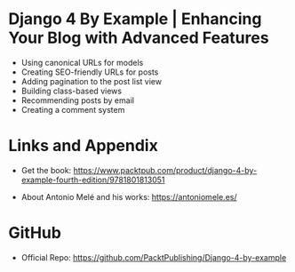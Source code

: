 # Django 4 By Example | Enhancing Your Blog with Advanced Features

* Using canonical URLs for models
* Creating SEO-friendly URLs for posts
* Adding pagination to the post list view
* Building class-based views
* Recommending posts by email
* Creating a comment system


Links and Appendix
========================================================

- Get the book: https://www.packtpub.com/product/django-4-by-example-fourth-edition/9781801813051

- About Antonio Melé and his works: https://antoniomele.es/

GitHub
========================================================

- Official Repo: https://github.com/PacktPublishing/Django-4-by-example
